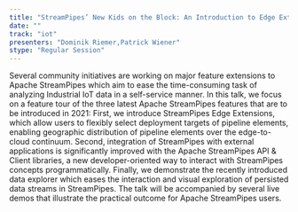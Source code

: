 ```yaml
---
title: "StreamPipes’ New Kids on the Block: An Introduction to Edge Extensions, Client API and Data Explorer"
date: "" 
track: "iot"
presenters: "Dominik Riemer,Patrick Wiener"
stype: "Regular Session"
---
```

Several community initiatives are working on major feature extensions to Apache StreamPipes which aim to ease the time-consuming task of analyzing Industrial IoT data in a self-service manner. In this talk, we focus on a feature tour of the three latest Apache StreamPipes features that are to be introduced in 2021: First, we introduce StreamPipes Edge Extensions, which allow users to flexibly select deployment targets of pipeline elements, enabling geographic distribution of pipeline elements over the edge-to-cloud continuum. Second, integration of StreamPipes with external applications is significantly improved with the Apache StreamPipes API & Client libraries, a new developer-oriented way to interact with StreamPipes concepts programmatically. Finally, we demonstrate the recently introduced data explorer which eases the interaction and visual exploration of persisted data streams in StreamPipes. The talk will be accompanied by several live demos that illustrate the practical outcome for Apache StreamPipes users.